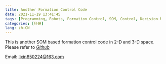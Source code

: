 ```yaml
---
title: Another Formation Control Code
date: 2021-11-19 13:41:45
tags: [Programming, Robots, Formation Control, SOM, Control, Decision Making, Neural Networks]
categories: [科研]
lang: zh-CN
---
```


This is another SOM based formation control code in 2-D and 3-D space. Please refer to *[Github](https://github.com/ayawaya2014/Formation_Control_SOM_2)*

Email: lixin850224@163.com